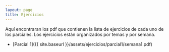 ```yaml
---
layout: page
title: Ejercicios
---
```


Aquí encontraran los pdf que contienen la lista de ejercicios de cada uno de los parciales. Los ejercicios están organizados por temas y por semana.

*   [Parcial 1]({{ site.baseurl }}/assets/ejercicios/parcial1/semana1.pdf)
